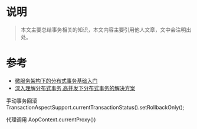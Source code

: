 # 说明
> 本文主要总结事务相关的知识，本文内容主要引用他人文章，文中会注明出处。







# 参考
* [微服务架构下的分布式事务基础入门](https://mp.weixin.qq.com/s/iI1C3CpVvv54E3PiqwgOOg)
* [深入理解分布式事务,高并发下分布式事务的解决方案 ](http://blog.csdn.net/mine_song/article/details/64118963)

手动事务回滚 TransactionAspectSupport.currentTransactionStatus().setRollbackOnly();
    
代理调用 AopContext.currentProxy())